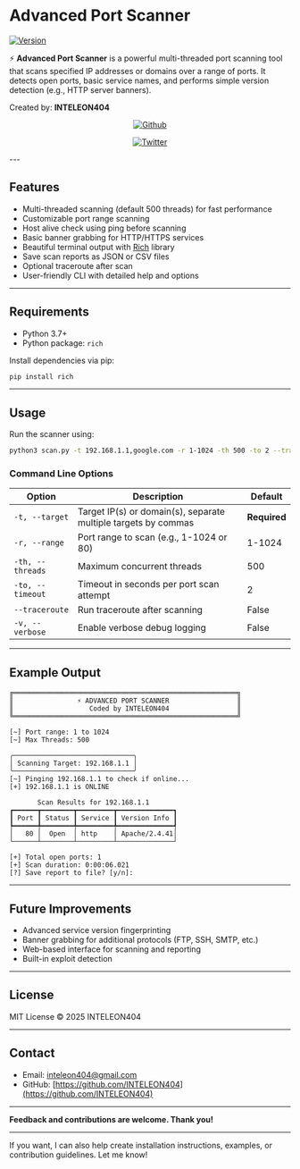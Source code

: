 # Advanced Port Scanner
[![Version](https://img.shields.io/badge/Version-1.0-blue?style=for-the-badge&logo=github)](https://github.com/INTELEON404/PORT-HUNTER)  

⚡ **Advanced Port Scanner** is a powerful multi-threaded port scanning tool that scans specified IP addresses or domains over a range of ports. It detects open ports, basic service names, and performs simple version detection (e.g., HTTP server banners).

Created by: **INTELEON404**
<p align="center">
<a href="https://github.com/INTELEON404"><img title="Github" src="https://img.shields.io/badge/INTELEON404-red?style=for-the-badge&logo=github"></a>
</p>
<p align="center"> 
<a href="https://x.com/_anonix_z"><img title="Twitter" src="https://img.shields.io/badge/Twitter-INTELEON404-lightgrey?style=for-the-badge&logo=twitter"></a>
</p>
---

## Features

- Multi-threaded scanning (default 500 threads) for fast performance
- Customizable port range scanning
- Host alive check using ping before scanning
- Basic banner grabbing for HTTP/HTTPS services
- Beautiful terminal output with [Rich](https://github.com/Textualize/rich) library
- Save scan reports as JSON or CSV files
- Optional traceroute after scan
- User-friendly CLI with detailed help and options

---

## Requirements

- Python 3.7+
- Python package: `rich`

Install dependencies via pip:

```bash
pip install rich
````

---

## Usage

Run the scanner using:

```bash
python3 scan.py -t 192.168.1.1,google.com -r 1-1024 -th 500 -to 2 --traceroute
```

### Command Line Options

| Option           | Description                                                    | Default      |
| ---------------- | -------------------------------------------------------------- | ------------ |
| `-t, --target`   | Target IP(s) or domain(s), separate multiple targets by commas | **Required** |
| `-r, --range`    | Port range to scan (e.g., 1-1024 or 80)                        | 1-1024       |
| `-th, --threads` | Maximum concurrent threads                                     | 500          |
| `-to, --timeout` | Timeout in seconds per port scan attempt                       | 2            |
| `--traceroute`   | Run traceroute after scanning                                  | False        |
| `-v, --verbose`  | Enable verbose debug logging                                   | False        |

---

## Example Output

```
╔════════════════════════════════════════════════════════╗
║                ⚡ ADVANCED PORT SCANNER                 ║
║                   Coded by INTELEON404                 ║
╚════════════════════════════════════════════════════════╝

[~] Port range: 1 to 1024
[~] Max Threads: 500

╭──────────────────────────────╮
│ Scanning Target: 192.168.1.1 │
╰──────────────────────────────╯
[~] Pinging 192.168.1.1 to check if online...
[+] 192.168.1.1 is ONLINE

       Scan Results for 192.168.1.1       
┏━━━━━━┳━━━━━━━━┳━━━━━━━━━┳━━━━━━━━━━━━━━┓
┃ Port ┃ Status ┃ Service ┃ Version Info ┃
┡━━━━━━╇━━━━━━━━╇━━━━━━━━━╇━━━━━━━━━━━━━━┩
│   80 │  Open  │ http    │ Apache/2.4.41│
└──────┴────────┴─────────┴──────────────┘

[+] Total open ports: 1
[+] Scan duration: 0:00:06.021
[?] Save report to file? [y/n]:
```

---

## Future Improvements

* Advanced service version fingerprinting
* Banner grabbing for additional protocols (FTP, SSH, SMTP, etc.)
* Web-based interface for scanning and reporting
* Built-in exploit detection

---

## License

MIT License © 2025 INTELEON404

---

## Contact

* Email: [inteleon404@gmail.com](mailto:inteleon404@gmail.com)
* GitHub: [https://github.com/INTELEON404](https://github.com/INTELEON404)

---

**Feedback and contributions are welcome. Thank you!**



---

If you want, I can also help create installation instructions, examples, or contribution guidelines. Let me know!


